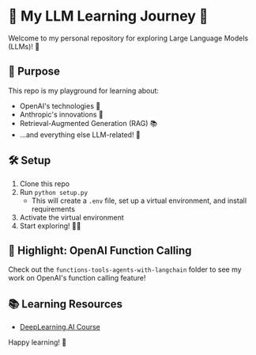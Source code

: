 # 🧠 My LLM Learning Journey 🚀

Welcome to my personal repository for exploring Large Language Models (LLMs)! 🌟

## 🎯 Purpose

This repo is my playground for learning about:

- OpenAI's technologies 🤖
- Anthropic's innovations 🧬
- Retrieval-Augmented Generation (RAG) 📚
- ...and everything else LLM-related! 🌈

## 🛠️ Setup

1. Clone this repo
2. Run `python setup.py`
   - This will create a `.env` file, set up a virtual environment, and install requirements
3. Activate the virtual environment
4. Start exploring! 🕵️‍♂️

## 🌟 Highlight: OpenAI Function Calling

Check out the `functions-tools-agents-with-langchain` folder to see my work on OpenAI's function calling feature!

## 📚 Learning Resources

- [DeepLearning.AI Course](https://learn.deeplearning.ai/)

Happy learning! 🎉